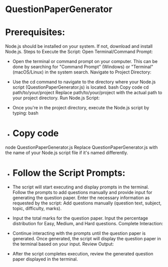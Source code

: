 
# QuestionPaperGenerator

 # Prerequisites:
Node.js should be installed on your system. If not, download and install Node.js.
Steps to Execute the Script:
Open Terminal/Command Prompt:

- Open the terminal or command prompt on your computer.
This can be done by searching for "Command Prompt" (Windows) or "Terminal" (macOS/Linux) in the system search.
Navigate to Project Directory:

 - Use the cd command to navigate to the directory where your Node.js script (QuestionPaperGenerator.js) is located.
bash
Copy code
cd path/to/your/project
Replace path/to/your/project with the actual path to your project directory.
Run Node.js Script:

- Once you're in the project directory, execute the Node.js script by typing:
bash
- # Copy code
node QuestionPaperGenerator.js
Replace QuestionPaperGenerator.js with the name of your Node.js script file if it's named differently.
- # Follow the Script Prompts:

- The script will start executing and display prompts in the terminal.
 Follow the prompts to add questions manually and provide input for generating the question paper.
Enter the necessary information as requested by the script:
Add questions manually (question text, subject, topic, difficulty, marks).
- Input the total marks for the question paper.
Input the percentage distribution for Easy, Medium, and Hard questions.
Complete Interaction:

- Continue interacting with the prompts until the question paper is generated.
Once generated, the script will display the question paper in the terminal based on your input.
Review Output:

- After the script completes execution, review the generated question paper displayed in the terminal.

